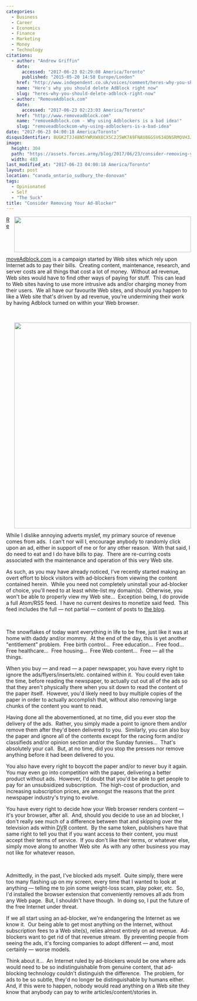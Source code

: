 ```yaml
---
categories:
  - Business
  - Career
  - Economics
  - Finance
  - Marketing
  - Money
  - Technology
citations:
  - author: "Andrew Griffin"
    date:
      accessed: "2017-06-23 02:29:08 America/Toronto"
      published: "2015-05-20 14:58 Europe/London"
    href: "http://www.independent.co.uk/voices/comment/heres-why-you-should-delete-adblock-right-now-10264083.html"
    name: "Here's why you should delete AdBlock right now"
    slug: "heres-why-you-should-delete-adblock-right-now"
  - author: "RemoveAdblock.com"
    date:
      accessed: "2017-06-23 02:23:03 America/Toronto"
    href: "http://www.removeadblock.com"
    name: "removeAdblock.com - Why using Adblockers is a bad idea!"
    slug: "removeadblockcom-why-using-adblockers-is-a-bad-idea"
date: "2017-06-23 04:00:18 America/Toronto"
disqusIdentifier: 8UGK2TJJ48N5YWRXWX8CX5C2J5WK7A9FNAU86GSV634DNSRMQVH3JP4HFSJ36U89DBJ5GWYNUHDHM2WR3RJQXDB4XJCB79UF8GK8
image:
  height: 304
  path: "https://assets.forces.army/blog/2017/06/23/consider-removing-your-ad-blocker/hotlink-ok/innominate_1_483x304.png"
  width: 483
last_modified_at: "2017-06-23 04:00:18 America/Toronto"
layout: post
location: "canada_ontario_sudbury_the-donovan"
tags:
  - Opinionated
  - Self
  - "The Suck"
title: "Consider Removing Your Ad-Blocker"
---
```


<img alt="" height="97" src="{{ site.uri.assets }}/blog/2017/06/23/consider-removing-your-ad-blocker/support-free-websites-remove-adblock-today_482x097.png"
  style="border: 0px; float: right; margin-bottom: 10px; margin-left: 10px;" width="482" />
<p>
  <a href="{{ site.url }}{{ page.url }}#cite-removeadblockcom-why-using-adblockers-is-a-bad-idea" rel="me"
    title="removeAdblock.com - Why using Adblockers is a bad idea!">RemoveAdblock.com</a> is a campaign started by Web sites which rely upon Internet ads to pay
  their bills.&nbsp; Creating content, maintenance, research, and server costs are all things that cost a lot of money.&nbsp; Without ad revenue, Web sites
  would have to find other ways of paying for stuff.&nbsp; This can lead to Web sites having to use more intrusive ads and/or charging money from their
  users.&nbsp; We all have our favourite Web sites, and should you happen to like a Web site that's driven by ad revenue, you're undermining their work by
  having Adblock turned on within your Web browser.
</p>
<!-- excerptBreak -->
<p>
  &nbsp;
</p>
<img alt="" height="560" src="{{ site.uri.assets }}/blog/2017/06/23/consider-removing-your-ad-blocker/anti-ABP_482x560.png"
  style="border: 0px; float: right; margin-bottom: 10px; margin-left: 10px;" width="482" />
<p>
  While I dislike annoying adverts myslef, my primary source of revenue comes from ads.&nbsp; I can't nor will I, encourage anybody to randomly click upon an
  ad, either in support of me or for any other reason.&nbsp; With that said, I do need to eat and I do have bills to pay.&nbsp; There are re-curring costs
  associated with the maintenance and operation of this very Web site.
</p>
<p>
  As such, as you may have already noticed, I've recently started making an overt effort to block visitors with ad-blockers from viewing the content contained
  herein.&nbsp; While you need not completely uninstall your ad-blocker of choice, you'll need to at least white-list my domain(s).&nbsp; Otherwise, you won't
  be able to properly view my Web site&hellip;&nbsp; Exception being, I do provide a full Atom/RSS feed.&nbsp; I have no current desires to monetize said
  feed.&nbsp; This feed includes the full &#8212; not partial &#8212; content of posts to <a href="{{ site.url }}/blog" rel="me" title="">the blog</a>.
</p>
<p>
  &nbsp;
</p>
<p>
  The snowflakes of today want everything in life to be free, just like it was at home with daddy and/or mommy.&nbsp; At the end of the day, this is yet another
  &quot;entitlement&quot; problem.&nbsp; Free birth control&hellip;&nbsp; Free education&hellip;&nbsp; Free food&hellip;&nbsp; Free healthcare&hellip;&nbsp;
  Free housing&hellip;&nbsp; Free Web content&hellip;&nbsp; Free &#8212; all the things.
</p>
<p>
  When you buy &#8212; and read &#8212; a paper newspaper, you have every right to ignore the ads/flyers/inserts/etc. contained within it.&nbsp; You could even
  take the time, before reading the newspaper, to actually cut out all of the ads so that they aren't physically there when you sit down to read the content of
  the paper itself.&nbsp; However, you'd likely need to buy multiple copies of the paper in order to actually accomplish that, without also removing large
  chunks of the content you want to read.
</p>
<p>
  Having done all the abovementioned, at no time, did you ever stop the delivery of the ads.&nbsp; Rather, you simply made a point to ignore them and/or remove
  them after they'd been delivered to you.&nbsp; Similarly, you can also buy the paper and ignore all of the contents except for the racing form and/or
  classifieds and/or opinion section and/or the Sunday funnies&hellip;&nbsp; That's absolutely your call.&nbsp; But, at no time, did you stop the presses nor
  remove anything before it had been delivered to you.
</p>
<p>
  You also have every right to boycott the paper and/or to never buy it again.&nbsp; You may even go into competition with the paper, delivering a better
  product without ads.&nbsp; However, I'd doubt that you'd be able to get people to pay for an unsubsidized subscription.&nbsp; The high-cost of production, and
  increasing subscription prices, are amongst the reasons that the print newspaper industry's trying to evolve.
</p>
<p>
  You have every right to decide how your Web browser renders content &#8212; it's your browser, after all.&nbsp; And, should you decide to use an ad blocker, I
  don't really see much of a difference between that and skipping over the television ads within <abbr title="Digital Video Recorder">DVR</abbr> content.&nbsp;
  By the same token, publishers have that same right to tell you that if you want access to their content, you must accept their terms of service.&nbsp; If you
  don't like their terms, or whatever else, simply move along to another Web site&nbsp; As with any other business you may not like for whatever reason.
</p>
<p>
  &nbsp;
</p>
<p>
  Admittedly, in the past, I've blocked ads myself.&nbsp; Quite simply, there were too many flashing up on my screen, every time that I wanted to look at
  anything &#8212; telling me to join some weight-loss scam, play poker, etc.&nbsp; So, I'd installed the browser extension that conveniently removes all ads
  from any Web page.&nbsp; But, I shouldn't have though.&nbsp; In doing so, I put the future of the free Internet under threat.
</p>
<p>
  If we all start using an ad-blocker, we're endangering the Internet as we know it.&nbsp; Our being able to get most anything on the Internet, without
  subscription fees to a Web site(s), relies almost entirely on ad revenue.&nbsp; Ad-blockers want to get rid of that revenue stream.&nbsp; By preventing people
  from seeing the ads, it's forcing companies to adopt different &#8212; and, most certainly &#8212; worse models.
</p>
<p>
  Think about it&hellip;&nbsp; An Internet ruled by ad-blockers would be one where ads would need to be so indistinguishable from genuine content, that
  ad-blocking technology couldn't distinguish the difference.&nbsp; The problem, for ads to be so subtle, they'd no longer be distinguishable by humans
  either.&nbsp; And, if this were to happen, nobody would read anything on a Web site they know that anybody can pay to write articles/content/stories in.
</p>
